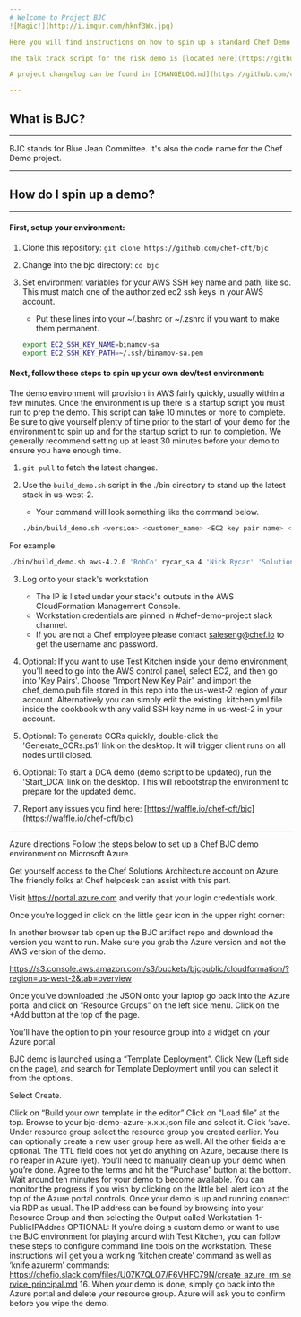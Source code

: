 ```yaml
---
# Welcome to Project BJC
![Magic!](http://i.imgur.com/hknf3Wx.jpg)

Here you will find instructions on how to spin up a standard Chef Demo environment in AWS, as well as instructions on how you can contribute to demo development.  This document assumes you have basic familiarity with AWS, Cloudformation, and SSH keys.  This project is maintained by the Solutions Architects team at Chef.  Issues, pull requests and general feedback are all welcome.  You may email us at saleseng [at] chef.io if you want to get in touch.

The talk track script for the risk demo is [located here](https://github.com/chef-cft/bjc/blob/master/AUTOMATE_RISK_DEMO_SCRIPT.md)

A project changelog can be found in [CHANGELOG.md](https://github.com/chef-cft/bjc/blob/master/CHANGELOG.md).

---
```

## What is BJC?
---
BJC stands for Blue Jean Committee. It's also the code name for the Chef Demo project.

---
## How do I spin up a demo?
---
#### First, setup your environment:
1. Clone this repository: `git clone https://github.com/chef-cft/bjc`
2. Change into the bjc directory: `cd bjc`
3. Set environment variables for your AWS SSH key name and path, like so.  This must match one of the authorized ec2 ssh keys in your AWS account.
    * Put these lines into your ~/.bashrc or ~/.zshrc if you want to make them permanent.

   ```bash
   export EC2_SSH_KEY_NAME=binamov-sa
   export EC2_SSH_KEY_PATH=~/.ssh/binamov-sa.pem
   ```

#### Next, follow these steps to spin up your own dev/test environment:
The demo environment will provision in AWS fairly quickly, usually within a few minutes.  Once the environment is up there is a startup script you must run to prep the demo.  This script can take 10 minutes or more to complete.  Be sure to give yourself plenty of time prior to the start of your demo for the environment to spin up and for the startup script to run to completion.  We generally recommend setting up at least 30 minutes before your demo to ensure you have enough time.

1.  `git pull` to fetch the latest changes.
2.  Use the `build_demo.sh` script in the ./bin directory to stand up the latest stack in us-west-2.
    * Your command will look something like the command below.

    ```bash
    ./bin/build_demo.sh <version> <customer_name> <EC2 key pair name> <TTL> <your_name> <team_name>
    ```
  For example:

  ```bash
  ./bin/build_demo.sh aws-4.2.0 'RobCo' rycar_sa 4 'Nick Rycar' 'Solutions Architects'
  ```

3.  Log onto your stack's workstation
    * The IP is listed under your stack's outputs in the AWS CloudFormation Management Console.
    * Workstation credentials are pinned in #chef-demo-project slack channel.  
    * If you are not a Chef employee please contact saleseng@chef.io to get the username and password.

4.  Optional:  If you want to use Test Kitchen inside your demo environment, you'll need to go into the AWS control panel, select EC2, and then go into 'Key Pairs'.  Choose "Import New Key Pair" and import the chef_demo.pub file stored in this repo into the us-west-2 region of your account.  Alternatively you can simply edit the existing .kitchen.yml file inside the cookbook with any valid SSH key name in us-west-2 in your account.

5. Optional: To generate CCRs quickly, double-click the 'Generate_CCRs.ps1' link on the desktop. It will trigger client runs on all nodes until closed.

6. Optional: To start a DCA demo (demo script to be updated), run the 'Start_DCA' link on the desktop. This will rebootstrap the environment to prepare for the updated demo.

7.  Report any issues you find here:  [https://waffle.io/chef-cft/bjc](https://waffle.io/chef-cft/bjc)
---

Azure directions
Follow the steps below to set up a Chef BJC demo environment on Microsoft Azure.

Get yourself access to the Chef Solutions Architecture account on Azure. The friendly folks at Chef helpdesk can assist with this part.

Visit https://portal.azure.com and verify that your login credentials work.

Once you’re logged in click on the little gear icon in the upper right corner:

In another browser tab open up the BJC artifact repo and download the version you want to run. Make sure you grab the Azure version and not the AWS version of the demo.

https://s3.console.aws.amazon.com/s3/buckets/bjcpublic/cloudformation/?region=us-west-2&tab=overview

Once you’ve downloaded the JSON onto your laptop go back into the Azure portal and click on “Resource Groups” on the left side menu. Click on the +Add button at the top of the page.

You’ll have the option to pin your resource group into a widget on your Azure portal.

BJC demo is launched using a “Template Deployment”. Click New (Left side on the page), and search for Template Deployment until you can select it from the options.

Select Create.

Click on “Build your own template in the editor”
Click on “Load file” at the top.
Browse to your bjc-demo-azure-x.x.x.json file and select it.
Click ‘save’. Under resource group select the resource group you created earlier. You can optionally create a new user group here as well.
All the other fields are optional. The TTL field does not yet do anything on Azure, because there is no reaper in Azure (yet). You’ll need to manually clean up your demo when you’re done.
Agree to the terms and hit the “Purchase” button at the bottom.
Wait around ten minutes for your demo to become available. You can monitor the progress if you wish by clicking on the little bell alert icon at the top of the Azure portal controls.
Once your demo is up and running connect via RDP as usual. The IP address can be found by browsing into your Resource Group and then selecting the Output called Workstation-1-PublicIPAddres
OPTIONAL: If you’re doing a custom demo or want to use the BJC environment for playing around with Test Kitchen, you can follow these steps to configure command line tools on the workstation. These instructions will get you a working ‘kitchen create’ command as well as ‘knife azurerm’ commands: https://chefio.slack.com/files/U07K7QLQ7/F6VHFC79N/create_azure_rm_service_principal.md 16. When your demo is done, simply go back into the Azure portal and delete your resource group. Azure will ask you to confirm before you wipe the demo.
